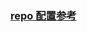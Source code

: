 ### [repo 配置参考](http://yoyowinwin.github.io/blog/2013/08/06/setup-a-local-android-repo-server-based-on-current-working-tree/)
